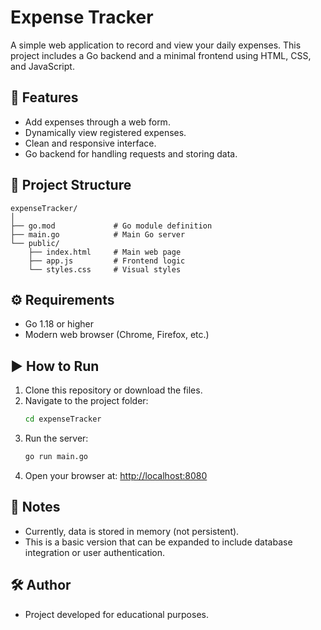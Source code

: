 # Expense Tracker

A simple web application to record and view your daily expenses. This project includes a Go backend and a minimal frontend using HTML, CSS, and JavaScript.

## 🚀 Features

- Add expenses through a web form.
- Dynamically view registered expenses.
- Clean and responsive interface.
- Go backend for handling requests and storing data.

## 🧱 Project Structure

```
expenseTracker/
│
├── go.mod             # Go module definition
├── main.go            # Main Go server
└── public/
    ├── index.html     # Main web page
    ├── app.js         # Frontend logic
    └── styles.css     # Visual styles
```

## ⚙️ Requirements

- Go 1.18 or higher
- Modern web browser (Chrome, Firefox, etc.)

## ▶️ How to Run

1. Clone this repository or download the files.
2. Navigate to the project folder:
   ```bash
   cd expenseTracker
   ```
3. Run the server:
   ```bash
   go run main.go
   ```
4. Open your browser at: [http://localhost:8080](http://localhost:8080)

## 📂 Notes

- Currently, data is stored in memory (not persistent).
- This is a basic version that can be expanded to include database integration or user authentication.

## 🛠️ Author

- Project developed for educational purposes.
